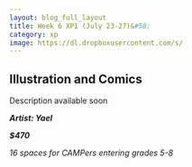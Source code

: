 ```yaml
---
layout: blog_full_layout
title: Week 6 XP1 (July 23-27)&#58; 
category: xp
image: https://dl.dropboxusercontent.com/s/
---
```


## Illustration and Comics
Description available soon


**_Artist: Yael_**

**_$470_**

*16 spaces for CAMPers entering grades 5-8*
